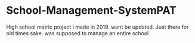 # School-Management-SystemPAT
High school matric project i made in 2019. wont be updated. Just there for old times sake. was supposed to manage an entire school
